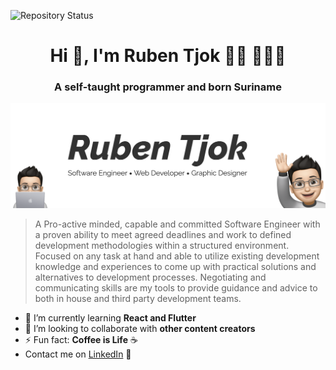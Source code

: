 ![Repository Status](https://img.shields.io/badge/Author-Ruben%20Tjok-blue?style=for-the-badge&logo=appveyor)

<h1 align="center">Hi 👋, I'm Ruben Tjok 👋🏼 👨🏻‍💻</h1>
<h3 align="center">A self-taught programmer and born Suriname</h3>

<img src="https://github.com/ruben-tjok/ruben-tjok/blob/main/Ruben-Tjok.png?raw=true" alt="banner that says Ruben Tjok - software engineer, content creator.">

> A Pro-active minded, capable and committed Software Engineer with a 
proven ability to meet agreed deadlines and work to defined development methodologies within a structured environment. Focused on any task at hand and able to utilize
existing development knowledge and experiences to come up with practical solutions and alternatives to development processes. Negotiating and communicating skills are my tools to provide guidance and advice to both in house and third party development teams. 

- 🌱 I’m currently learning **React and Flutter**
- 👯 I’m looking to collaborate with **other content creators**
- ⚡ Fun fact: **Coffee is Life** ☕
- Contact me on <a href="https://www.linkedin.com/in/tjok417/">LinkedIn</a> 💼